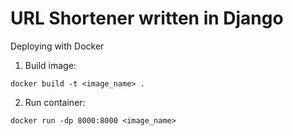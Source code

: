 # URL Shortener written in Django
Deploying with Docker
1. Build image:
```
docker build -t <image_name> .
```
2. Run container:
```
docker run -dp 8000:8000 <image_name>
```
